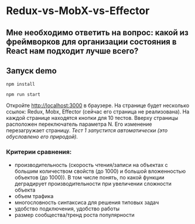 # Redux-vs-MobX-vs-Effector
## Мне необходимо ответить на вопрос: **какой из фреймворков для организации состояния в React нам подходит лучше всего?**

## Запуск demo
`npm install`

`npm run start`

Откройте [http://localhost:3000](http://localhost:3000) в браузере. На странице будет несколько ссылок: Redux, Mobx, Effector (сейчас его страница не реализована).
На каждой странице находятся кнопки для 10 тестов. Вверху страницы расположен переключатель параметра N. Его изменение перезагружает страницу.
_Тест 1 запустится автоматически (это обусловлено его природой)._

### Критерии сравнения:

 - производительность (скорость чтения/записи на объектах с большим количеством свойств (до 1000) и большой вложенностью объектов (до 1000)). В том числе понять, по какой функции деградирует производительности при увеличении сложности объекта
 - объем трафика
 - многословность синтаксиса для решения типовых задач
 - удобство подключения, удобство работы
 - размер сообщества/тренд роста популярности


